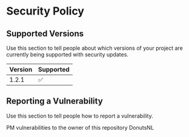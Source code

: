 # Security Policy

## Supported Versions

Use this section to tell people about which versions of your project are
currently being supported with security updates.

| Version | Supported          |
| ------- | ------------------ |
| 1.2.1   | :white_check_mark: |

## Reporting a Vulnerability

Use this section to tell people how to report a vulnerability.

PM vulnerabilities to the owner of this repository DonutsNL 
